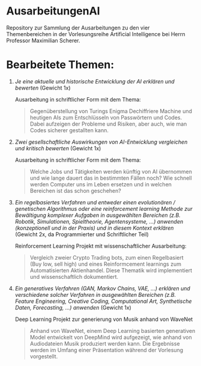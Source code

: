 # AusarbeitungenAI

Repository zur Sammlung der Ausarbeitungen zu den vier Themenbereichen in der Vorlesungsreihe Artificial Intelligence bei Herrn Professor Maximilian Scherer.

# Bearbeitete Themen:

1. *Je eine aktuelle und historische Entwicklung der AI erklären und bewerten* (Gewicht 1x)

    Ausarbeitung in schriftlicher Form mit dem Thema:

    > Gegenüberstellung von Turings Enigma Dechiffriere Machine und heutigen AIs zum Entschlüsseln von Passwörtern und Codes. Dabei aufzeigen der Probleme und Risiken, aber auch, wie man Codes sicherer gestallten kann.


2. *Zwei gesellschaftliche Auswirkungen von AI-Entwicklung vergleichen und kritisch bewerten* (Gewicht 1x)

    Ausarbeitung in schriftlicher Form mit dem Thema:

    > Welche Jobs und Tätigkeiten werden künftig von AI übernommen und wie lange dauert das in bestimmten Fällen noch? Wie schnell werden Computer uns im Leben ersetzen und in welchen Bereichen ist das schon geschehen?


3. *Ein regelbasiertes Verfahren und entweder einen evolutionären / genetischen
Algorithmus oder eine reinforcement learning Methode zur Bewältigung komplexer
Aufgaben in ausgewählten Bereichen (z.B. Robotik, Simulationen, Spieltheorie,
Agentensysteme, ...) anwenden (konzeptionell und in der Praxis) und in diesem Kontext
erklären* (Gewicht 2x, da Programmierter und Schriftlicher Teil)

    Reinforcement Learning Projekt mit wissenschaftlicher Ausarbeitung:
    
    > Vergleich zweier Crypto Trading bots, zum einen Regelbasiert (Buy low, sell high) und eines Reinformcement learnings zum Automatisierten Aktienhandel. Diese Thematik wird implementiert und wissenschaftlich dokumentiert.


4. *Ein generatives Verfahren (GAN, Markov Chains, VAE, ...) erklären und verschiedene
solcher Verfahren in ausgewählten Bereichen (z.B. Feature Engineering, Creative Coding,
Computational Art, Synthetische Daten, Forecasting, ...) anwenden* (Gewicht 1x)

    Deep Learning Projekt zur generierung von Musik anhand von WaveNet

    > Anhand von WaveNet, einem Deep Learning basierten generativen Model entwickelt von DeepMind wird aufgezeigt, wie anhand von Audiodateien Musik produziert werden kann. Die Ergebnisse werden im Umfang einer Präsentation während der Vorlesung vorgestellt.
